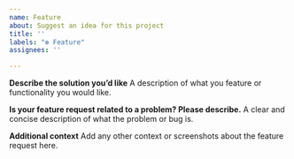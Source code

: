 ```yaml
---
name: Feature
about: Suggest an idea for this project
title: ''
labels: "❇️ Feature"
assignees: ''

---
```


**Describe the solution you’d like**
A description of what you feature or functionality you would like.

**Is your feature request related to a problem? Please describe.**
A clear and concise description of what the problem or bug is.

**Additional context**
Add any other context or screenshots about the feature request here.
